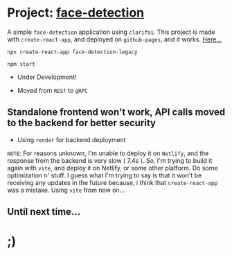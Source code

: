 # Project: [face-detection](https://github.com/skywalkerSam/face-detection-legacy)

A simple `face-detection` application using `clarifai`. This project is made with `create-react-app`, and deployed on `github-pages`, and it works. [Here...](https://skywalkersam.github.io/face-detection-legacy/)


```shell
npx create-react-app face-detection-legacy
```
```shell
npm start
```


- Under Development!

- Moved from `REST` to `gRPC`


## Standalone frontend won't work, API calls moved to the backend for better security

- Using `render` for backend deployment


`NOTE`: For reasons unknown, I'm unable to deploy it on `Netlify`, and the response from the backend is very slow ( 7.4s ). So, I'm trying to build it again with `vite`, and deploy it on Netlify, or some other platform. Do some optimization n' stuff. I guess what I'm trying to say is that it won't be receiving any updates in the future because, i think that `create-react-app` was a mistake. Using `vite` from now on...




## Until next time...

# ;)
